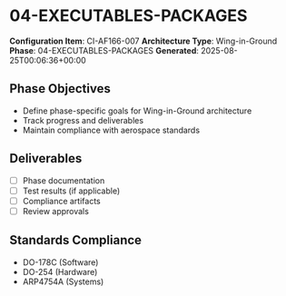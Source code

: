 # 04-EXECUTABLES-PACKAGES

**Configuration Item**: CI-AF166-007
**Architecture Type**: Wing-in-Ground
**Phase**: 04-EXECUTABLES-PACKAGES
**Generated**: 2025-08-25T00:06:36+00:00

## Phase Objectives
- Define phase-specific goals for Wing-in-Ground architecture
- Track progress and deliverables
- Maintain compliance with aerospace standards

## Deliverables
- [ ] Phase documentation
- [ ] Test results (if applicable)
- [ ] Compliance artifacts
- [ ] Review approvals

## Standards Compliance
- DO-178C (Software)
- DO-254 (Hardware)
- ARP4754A (Systems)
